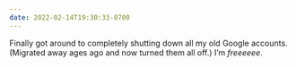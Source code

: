 ```yaml
---
date: 2022-02-14T19:30:33-0700
---
```


Finally got around to completely shutting down all my old Google accounts. (Migrated away ages ago and now turned them all off.) I’m *freeeeee*.